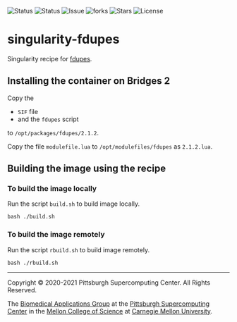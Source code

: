 ![Status](https://github.com/pscedu/singularity-fdupes/actions/workflows/main.yml/badge.svg)
![Status](https://github.com/pscedu/singularity-fdupes/actions/workflows/pretty.yml/badge.svg)
![Issue](https://img.shields.io/github/issues/pscedu/singularity-fdupes)
![forks](https://img.shields.io/github/forks/pscedu/singularity-fdupes)
![Stars](https://img.shields.io/github/stars/pscedu/singularity-fdupes)
![License](https://img.shields.io/github/license/pscedu/singularity-fdupes)

# singularity-fdupes
Singularity recipe for [fdupes](https://github.com/adrianlopezroche/fdupes).

## Installing the container on Bridges 2
Copy the

* `SIF` file
* and the `fdupes` script

to `/opt/packages/fdupes/2.1.2`.

Copy the file `modulefile.lua` to `/opt/modulefiles/fdupes` as `2.1.2.lua`.

## Building the image using the recipe
### To build the image locally
Run the script `build.sh` to build image locally.

```
bash ./build.sh
```

### To build the image remotely
Run the script `rbuild.sh` to build image remotely.

```
bash ./rbuild.sh
```

---
Copyright © 2020-2021 Pittsburgh Supercomputing Center. All Rights Reserved.

The [Biomedical Applications Group](https://www.psc.edu/biomedical-applications/) at the [Pittsburgh Supercomputing
Center](http://www.psc.edu) in the [Mellon College of Science](https://www.cmu.edu/mcs/) at [Carnegie Mellon University](http://www.cmu.edu).

